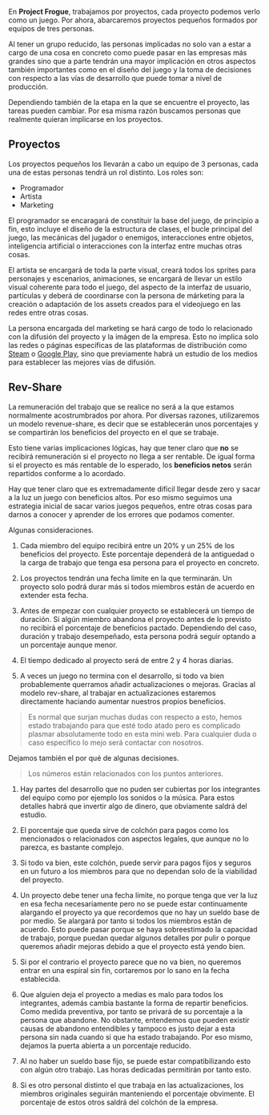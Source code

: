 En **Project Frogue**, trabajamos por proyectos, cada proyecto podemos verlo como un juego. Por ahora, abarcaremos proyectos pequeños formados por equipos de tres personas.

Al tener un grupo reducido, las personas implicadas no solo van a estar a cargo de una cosa en concreto como puede pasar en las empresas más grandes sino que a parte tendrán una mayor implicación en otros aspectos también importantes como en el diseño del juego y la toma de decisiones con respecto a las vías de desarrollo que puede tomar a nivel de producción.

Dependiendo también de la etapa en la que se encuentre el proyecto, las tareas pueden cambiar.
Por esa misma razón buscamos personas que realmente quieran implicarse en los proyectos.

## Proyectos

Los proyectos pequeños los llevarán a cabo un equipo de 3 personas, cada una de estas personas tendrá un rol distinto. Los roles son:

* Programador
* Artista
* Marketing

El programador se encaragará de constituir la base del juego, de principio a fin, esto incluye el diseño de la estructura de clases, el bucle principal del juego, las mecánicas del jugador o enemigos, interacciones entre objetos, inteligencia artificial o interacciones con la interfaz entre muchas otras cosas. 

El artista se encargará de toda la parte visual, creará todos los sprites para personajes y escenarios, animaciones, se encargará de llevar un estilo visual coherente para todo el juego, del aspecto de la interfaz de usuario, partículas y deberá de coordinarse con la persona de márketing para la creación o adaptación de los assets creados para el videojuego en las redes entre otras cosas.

La persona encargada del marketing se hará cargo de todo lo relacionado con la difusión del proyecto y la imágen de la empresa.
Esto no implica solo las redes o páginas específicas de las plataformas de distribución como [Steam](https://store.steampowered.com/) o [Google Play](https://play.google.com/store/games), sino que previamente habrá un estudio de los medios para establecer las mejores vías de difusión.


## Rev-Share

La remuneración del trabajo que se realice no será a la que estamos normalmente acostrumbrados por ahora. Por diversas razones, utilizaremos un modelo revenue-share, es decir que se establecerán unos porcentajes y se compartirán los beneficios del proyecto en el que se trabaje.

Esto tiene varias implicaciones lógicas, hay que tener claro que **no** se recibirá remuneración si el proyecto no llega a ser rentable. De igual forma si el proyecto es más rentable de lo esperado, los **beneficios netos** serán repartidos conforme a lo acordado.

Hay que tener claro que es extremadamente difícil llegar desde zero y sacar a la luz un juego con beneficios altos. Por eso mismo seguimos una estrategia inicial de sacar varios juegos pequeños, entre otras cosas para darnos a conocer y aprender de los errores que podamos comenter.

Algunas consideraciones.

1. Cada miembro del equipo recibirá entre un 20% y un 25% de los beneficios del proyecto. Este porcentaje dependerá de la antiguedad o la carga de trabajo que tenga esa persona para el proyecto en concreto.

3. Los proyectos tendrán una fecha límite en la que terminarán. Un proyecto solo podrá durar más si todos miembros están de acuerdo en extender esta fecha.

2. Antes de empezar con cualquier proyecto se establecerá un tiempo de duración. Si algún miembro abandona el proyecto antes de lo previsto no recibirá el porcentaje de beneficios pactado. Dependiendo del caso, duración y trabajo desempeñado, esta persona podrá seguir optando a un porcentaje aunque menor.

4. El tiempo dedicado al proyecto será de entre 2 y 4 horas diarias.

5. A veces un juego no termina con el desarrollo, si todo va bien probablemente querramos añadir actualizaciones o mejoras. Gracias al modelo rev-share, al trabajar en actualizaciones estaremos directamente haciando aumentar nuestros propios beneficios.


> Es normal que surjan muchas dudas con respecto a esto, hemos estado trabajando para que esté todo atado pero es complicado plasmar absolutamente todo en esta mini web. Para cualquier duda o caso específico lo mejo será contactar con nosotros.

Dejamos también el por qué de algunas decisiones.

> Los números están relacionados con los puntos anteriores.

1. Hay partes del desarrollo que no puden ser cubiertas por los integrantes del equipo como por ejemplo los sonidos o la música. Para estos detalles habrá que invertir algo de dinero, que obviamente saldrá del estudio.

1. El porcentaje que queda sirve de colchón para pagos como los mencionados o relacionados con aspectos legales, que aunque no lo parezca, es bastante complejo.

1. Si todo va bien, este colchón, puede servir para pagos fijos y seguros en un futuro a los miembros para que no dependan solo de la viabilidad del proyecto.

2. Un proyecto debe tener una fecha límite, no porque tenga que ver la luz en esa fecha necesariamente pero no se puede estar continuamente alargando el proyecto ya que recordemos que no hay un sueldo base de por medio. Se alargará por tanto si todos los miembros están de acuerdo. Esto puede pasar porque se haya sobreestimado la capacidad de trabajo, porque puedan quedar algunos detalles por pulir o porque queremos añadir mejoras debido a que el proyecto está yendo bien.

2. Si por el contrario el proyecto parece que no va bien, no queremos entrar en una espiral sin fin, cortaremos por lo sano en la fecha establecida.

3. Que alguien deja el proyecto a medias es malo para todos los integrantes, además cambia bastante la forma de repartir beneficios. Como medida preventiva, por tanto se privará de su porcentaje a la persona que abandone. No obstante, entendemos que pueden existir causas de abandono entendibles y tampoco es justo dejar a esta persona sin nada cuando si que ha estado trabajando. Por eso mismo, dejamos la puerta abierta a un porcentaje reducido.

4. Al no haber un sueldo base fijo, se puede estar compatibilizando esto con algún otro trabajo. Las horas dedicadas permitirán por tanto esto.

5. Si es otro personal distinto el que trabaja en las actualizaciones, los miembros originales seguirán manteniendo el porcentaje obvimente. El porcentaje de estos otros saldrá del colchón de la empresa.
